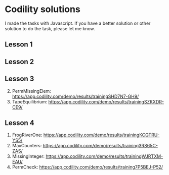 # Codility solutions
I made the tasks with Javascript. If you have a better solution or other solution to do the task, please let me know.


## Lesson 1

## Lesson 2

## Lesson 3
2. PermMissingElem: https://app.codility.com/demo/results/trainingSHD7N7-GH9/
3. TapeEquilibrium: https://app.codility.com/demo/results/trainingSZKXDR-CE9/

## Lesson 4
1. FrogRiverOne: https://app.codility.com/demo/results/trainingKCGTRU-YS5/
2. MaxCounters: https://app.codility.com/demo/results/training3RS65C-ZAS/
3. MissingInteger: https://app.codility.com/demo/results/trainingWJRTXM-EAU/
4. PermCheck: https://app.codility.com/demo/results/training7P5BEJ-P52/
